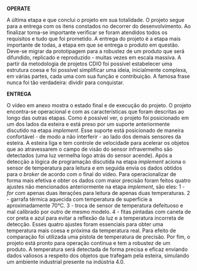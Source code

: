 **OPERATE**

A última etapa e que conclui o projeto em sua totalidade. O projeto segue para a entrega com os itens constados no decorrer do desenvolvimento. Ao finalizar torna-se importante verificar se foram atendidos todos os requisitos e tudo que foi prometido. A entrega do projeto é a etapa mais importante de todas, a etapa em que se entrega o produto em questão. Deve-se migrar da prototipagem para a robustez de um produto que será difundido, replicado e reproduzido - muitas vezes em escala massiva. A partir da metodologia de projetos CDIO foi possível estabelecer uma estrutura coesa e foi possível simplificar uma ideia, inicialmente complexa, em várias partes, cada uma com sua função e contribuição. A famosa frase nunca foi tão verdadeira: dividir para conquistar.

**ENTREGA**

O vídeo em anexo mostra o estado final e de execução do projeto. O projeto encontra-se operacional e com as características que foram descritas ao longo das outras etapas. Como é possível ver, o projeto foi posicionado em um dos lados da esteira e está preso por um suporte anteriormente discutido na etapa _implement_. Esse suporte está posicionado de maneira confortável - de modo a não interferir - ao lado dos demais sensores da esteira. A esteira liga e tem controle de velocidade para acelerar os objetos que ao atravessarem o campo de visão do sensor infravermelho são detectados (uma luz vermelha logo atrás do sensor acende). Após a detecção a lógica de programação discutida na etapa _implement_ aciona o sensor de temperatura para leitura e em seguida envia os dados obtidos para o _broker_ de acordo com o final do vídeo. Para operacionalizar de forma mais efetiva e obter os dados com maior precisão foram feitos quatro ajustes não mencionados anteriormente na etapa _implement_, são eles: 1 - _for_ com apenas duas iterações para leitura de apenas duas temperaturas. 2 - garrafa térmica aquecida com temperatura de superfície a aproximadamente 70°C. 3 - troca de sensor de temperatura defeituoso e mal calibrado por outro de mesmo modelo. 4 - fitas pintadas com caneta de cor preta e azul para evitar a reflexão da luz e a temperatura incorreta de detecção. Esses quatro ajustes foram essenciais para obter uma temperatura mais coesa e próxima da temperatura real. Para efeito de comparação foi utilizada uma pistola de temperatura de precisão. Por fim, o projeto está pronto para operação contínua e tem a robustez de um produto. A temperatura será detectada de forma precisa e eficaz enviando dados valiosos a respeito dos objetos que trafegam pela esteira, simulando um ambiente industrial presente na indústria 4.0.
